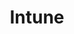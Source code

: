 ---
title: Intune
#date: 2024-03-11 17:22:00 -0700
#last_modified_at: 2024-03-11 17:22:00 -0700
categories: Info
tags: [management, mobility, cloud-based]
---